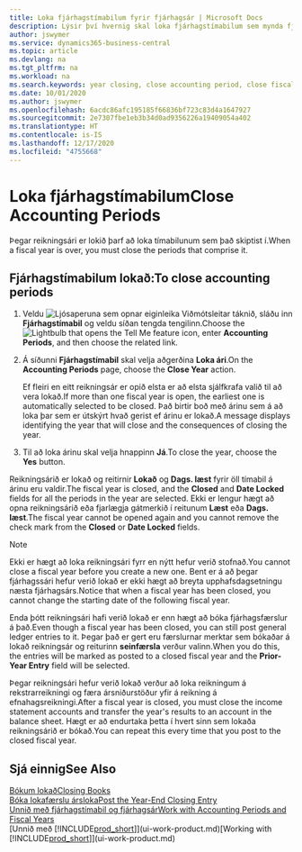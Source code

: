 ```yaml
---
title: Loka fjárhagstímabilum fyrir fjárhagsár | Microsoft Docs
description: Lýsir því hvernig skal loka fjárhagstímabilum sem mynda fjárhagsárið.
author: jswymer
ms.service: dynamics365-business-central
ms.topic: article
ms.devlang: na
ms.tgt_pltfrm: na
ms.workload: na
ms.search.keywords: year closing, close accounting period, close fiscal year, bank account detailed trial balance
ms.date: 10/01/2020
ms.author: jswymer
ms.openlocfilehash: 6acdc86afc195185f66836bf723c83d4a1647927
ms.sourcegitcommit: 2e7307fbe1eb3b34d0ad9356226a19409054a402
ms.translationtype: HT
ms.contentlocale: is-IS
ms.lasthandoff: 12/17/2020
ms.locfileid: "4755668"
---
```

# <a name="close-accounting-periods"></a><span data-ttu-id="251c8-103">Loka fjárhagstímabilum</span><span class="sxs-lookup"><span data-stu-id="251c8-103">Close Accounting Periods</span></span>
<span data-ttu-id="251c8-104">Þegar reikningsári er lokið þarf að loka tímabilunum sem það skiptist í.</span><span class="sxs-lookup"><span data-stu-id="251c8-104">When a fiscal year is over, you must close the periods that comprise it.</span></span>

## <a name="to-close-accounting-periods"></a><span data-ttu-id="251c8-105">Fjárhagstímabilum lokað:</span><span class="sxs-lookup"><span data-stu-id="251c8-105">To close accounting periods</span></span>
1. <span data-ttu-id="251c8-106">Veldu ![Ljósaperuna sem opnar eiginleika Viðmótsleitar](media/ui-search/search_small.png "Segðu mér hvað þú vilt gera") táknið, sláðu inn **Fjárhagstímabil** og veldu síðan tengda tengilinn.</span><span class="sxs-lookup"><span data-stu-id="251c8-106">Choose the ![Lightbulb that opens the Tell Me feature](media/ui-search/search_small.png "Tell me what you want to do") icon, enter **Accounting Periods**, and then choose the related link.</span></span>
2. <span data-ttu-id="251c8-107">Á síðunni **Fjárhagstímabil** skal velja aðgerðina **Loka ári**.</span><span class="sxs-lookup"><span data-stu-id="251c8-107">On the **Accounting Periods** page, choose the **Close Year** action.</span></span>

    <span data-ttu-id="251c8-108">Ef fleiri en eitt reikningsár er opið elsta er að elsta sjálfkrafa valið til að vera lokað.</span><span class="sxs-lookup"><span data-stu-id="251c8-108">If more than one fiscal year is open, the earliest one is automatically selected to be closed.</span></span> <span data-ttu-id="251c8-109">Það birtir boð með árinu sem á að loka þar sem er útskýrt hvað gerist ef árinu er lokað.</span><span class="sxs-lookup"><span data-stu-id="251c8-109">A message displays identifying the year that will close and the consequences of closing the year.</span></span>
3. <span data-ttu-id="251c8-110">Til að loka árinu skal velja hnappinn **Já**.</span><span class="sxs-lookup"><span data-stu-id="251c8-110">To close the year, choose the **Yes** button.</span></span>

<span data-ttu-id="251c8-111">Reikningsárið er lokað og reitirnir **Lokað** og **Dags. læst** fyrir öll tímabil á árinu eru valdir.</span><span class="sxs-lookup"><span data-stu-id="251c8-111">The fiscal year is closed, and the **Closed** and **Date Locked** fields for all the periods in the year are selected.</span></span> <span data-ttu-id="251c8-112">Ekki er lengur hægt að opna reikningsárið eða fjarlægja gátmerkið í reitunum **Læst** eða **Dags. læst**.</span><span class="sxs-lookup"><span data-stu-id="251c8-112">The fiscal year cannot be opened again and you cannot remove the check mark from the **Closed** or **Date Locked** fields.</span></span>

> [!NOTE]  
>   <span data-ttu-id="251c8-113">Ekki er hægt að loka reikningsári fyrr en nýtt hefur verið stofnað.</span><span class="sxs-lookup"><span data-stu-id="251c8-113">You cannot close a fiscal year before you create a new one.</span></span> <span data-ttu-id="251c8-114">Bent er á að þegar fjárhagssári hefur verið lokað er ekki hægt að breyta upphafsdagsetningu næsta fjárhagsárs.</span><span class="sxs-lookup"><span data-stu-id="251c8-114">Notice that when a fiscal year has been closed, you cannot change the starting date of the following fiscal year.</span></span>

<span data-ttu-id="251c8-115">Enda þótt reikningsári hafi verið lokað er enn hægt að bóka fjárhagsfærslur á það.</span><span class="sxs-lookup"><span data-stu-id="251c8-115">Even though a fiscal year has been closed, you can still post general ledger entries to it.</span></span> <span data-ttu-id="251c8-116">Þegar það er gert eru færslurnar merktar sem bókaðar á lokað reikningsár og reiturinn **seinfærsla** verður valinn.</span><span class="sxs-lookup"><span data-stu-id="251c8-116">When you do this, the entries will be marked as posted to a closed fiscal year and the **Prior-Year Entry** field will be selected.</span></span>

<span data-ttu-id="251c8-117">Þegar reikningsári hefur verið lokað verður að loka reikningum á rekstrarreikningi og færa ársniðurstöður yfir á reikning á efnahagsreikningi.</span><span class="sxs-lookup"><span data-stu-id="251c8-117">After a fiscal year is closed, you must close the income statement accounts and transfer the year's results to an account in the balance sheet.</span></span> <span data-ttu-id="251c8-118">Hægt er að endurtaka þetta í hvert sinn sem lokaða reikningsárið er bókað.</span><span class="sxs-lookup"><span data-stu-id="251c8-118">You can repeat this every time that you post to the closed fiscal year.</span></span>

## <a name="see-also"></a><span data-ttu-id="251c8-119">Sjá einnig</span><span class="sxs-lookup"><span data-stu-id="251c8-119">See Also</span></span>

[<span data-ttu-id="251c8-120">Bókum lokað</span><span class="sxs-lookup"><span data-stu-id="251c8-120">Closing Books</span></span>](year-close-books.md)  
[<span data-ttu-id="251c8-121">Bóka lokafærslu ársloka</span><span class="sxs-lookup"><span data-stu-id="251c8-121">Post the Year-End Closing Entry</span></span>](year-how-post-year-end-close-entry.md)  
[<span data-ttu-id="251c8-122">Unnið með fjárhagstímabil og fjárhagsár</span><span class="sxs-lookup"><span data-stu-id="251c8-122">Work with Accounting Periods and Fiscal Years</span></span>](finance-accounting-periods-and-fiscal-years.md)  
<span data-ttu-id="251c8-123">[Unnið með [!INCLUDE[prod_short](includes/prod_short.md)]](ui-work-product.md)</span><span class="sxs-lookup"><span data-stu-id="251c8-123">[Working with [!INCLUDE[prod_short](includes/prod_short.md)]](ui-work-product.md)</span></span>
